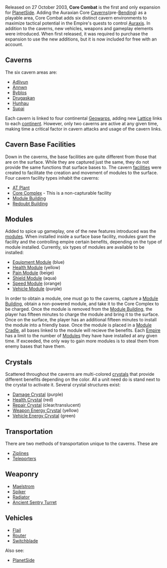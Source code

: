 Released on 27 October 2003, **Core Combat** is the first and only expansion for
[PlanetSide](../etc/PlanetSide.md). Adding the Auraxian Core
[Caverns](../locations/Caverns.md)(pre-[Bending](../etc/The_Bending.md)) as a
playable area, Core Combat adds six distinct cavern environments to maximize
tactical potential in the Empire's quests to control
[Auraxis](../locations/Auraxis.md). In addition to the caverns, new vehicles,
weapons and gameplay elements were introduced. When first released, it was
required to purchase the expansion to use the new additions, but it is now
included for free with an account.

## Caverns

The six cavern areas are:

- [Adlivun](../locations/Adlivun.md)
- [Annwn](../locations/Annwn.md)
- [Byblos](../locations/Byblos.md)
- [Drugaskan](../locations/Drugaskan.md)
- [Hunhau](../locations/Hunhau.md)
- [Supai](../locations/Supai.md)

Each cavern is linked to four continental [Geowarps](../locations/Geowarp.md),
adding new [Lattice](../terminology/Lattice.md) links to each
[continent](../locations/Continent.md). However, only two caverns are active at
any given time, making time a critical factor in cavern attacks and usage of the
cavern links.

## Cavern Base Facilities

Down in the caverns, the base facilities are quite different from those that are
on the surface. While they are captured just the same, they do not provide the
same functions that surface bases to. The cavern
[facilities](../locations/Facilities.md) were created to facilitate the creation
and movement of modules to the surface. Four cavern facility types inhabit the
caverns:

- [AT Plant](../locations/AT_Plant.md)
- [Core Complex](../locations/Core_Complex.md) - This is a non-capturable
  facility
- [Module Building](../locations/Module_Building.md)
- [Redoubt Building](../locations/Redoubt_Building.md)

## Modules

Added to spice up gameplay, one of the new features introduced was the
[modules](../etc/Modules.md). When installed inside a surface base facility,
modules grant the facility and the controlling empire certain benefits,
depending on the type of module installed. Currently, six types of modules are
available to be installed:

- [Equipment Module](Equipment_Module.md) (blue)
- [Health Module](Health_Module.md) (yellow)
- [Pain Module](../etc/Pain_Module.md) (beige)
- [Shield Module](Shield_Module.md) (aqua)
- [Speed Module](../etc/Speed_Module.md) (orange)
- [Vehicle Module](../etc/Vehicle_Module.md) (purple)

In order to obtain a module, one must go to the caverns, capture a
[Module Building](../locations/Module_Building.md), obtain a non-powered module,
and take it to the Core Complex to be charged. Once the module is removed from
the [Module Building](../locations/Module_Building.md), the player has fifteen
minutes to charge the module and bring it to the surface. Once on the surface,
the player has an additional fifteen minutes to install the module into a
friendly base. Once the module is placed in a [Module Cradle](Module_Cradle.md),
all bases linked to the module will recieve the benefits. Each
[Empire](../terminology/Empire.md) has a limit to the number of
[Modules](../etc/Modules.md) they have have installed at any given time. If
exceeded, the only way to gain more modules is to steal them from enemy bases
that have them.

## Crystals

Scattered throughout the caverns are multi-colored [crystals](Crystal.md) that
provide different benefits depending on the color. All a unit need do is stand
next to the crystal to activate it. Several crystal structures exist:

- [Damage Crystal](Damage_Crystal.md) (purple)
- [Health Crystal](Health_Crystal.md) (red)
- [Repair Crystal](Repair_Crystal.md) (clear/translucent)
- [Weapon Energy Crystal](Weapon_Energy_Crystal.md) (yellow)
- [Vehicle Energy Crystal](../terminology/Vehicle_Energy_Crystal.md) (green)

## Transportation

There are two methods of transportation unique to the caverns. These are

- [Ziplines](Zipline.md)
- [Teleporters](../terminology/Teleporter.md)

## Weaponry

- [Maelstrom](../weapons/Maelstrom.md)
- [Spiker](../weapons/Spiker.md)
- [Radiator](../weapons/Radiator.md)
- [Ancient Sentry Turret](Ancient_Sentry_Turret.md)

## Vehicles

- [Flail](Flail.md)
- [Router](../vehicles/Router.md)
- [Switchblade](Switchblade.md)

Also see:

- [PlanetSide](../etc/PlanetSide.md)

<!--[Category:Game Items](Category:Game_Items.md)-->
